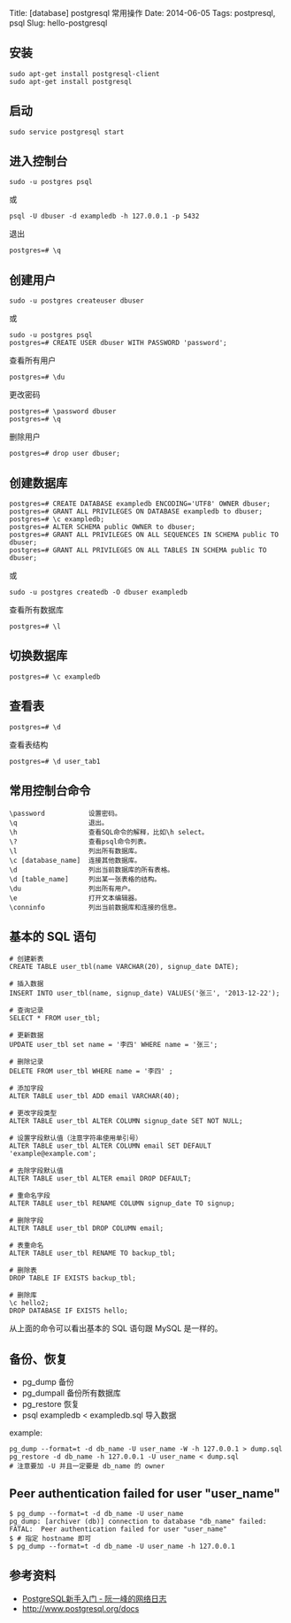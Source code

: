 Title: [database] postgresql 常用操作
Date: 2014-06-05
Tags: postpresql, psql
Slug: hello-postgresql



## 安装

    sudo apt-get install postgresql-client
    sudo apt-get install postgresql

## 启动

    sudo service postgresql start

## 进入控制台

    sudo -u postgres psql

或

    psql -U dbuser -d exampledb -h 127.0.0.1 -p 5432

退出

    postgres=# \q


## 创建用户 

    sudo -u postgres createuser dbuser

或

    sudo -u postgres psql
    postgres=# CREATE USER dbuser WITH PASSWORD 'password';

查看所有用户

    postgres=# \du

更改密码

    postgres=# \password dbuser
    postgres=# \q

删除用户

    postgres=# drop user dbuser;

## 创建数据库

    postgres=# CREATE DATABASE exampledb ENCODING='UTF8' OWNER dbuser;
    postgres=# GRANT ALL PRIVILEGES ON DATABASE exampledb to dbuser;
    postgres=# \c exampledb;
    postgres=# ALTER SCHEMA public OWNER to dbuser;
    postgres=# GRANT ALL PRIVILEGES ON ALL SEQUENCES IN SCHEMA public TO dbuser;
    postgres=# GRANT ALL PRIVILEGES ON ALL TABLES IN SCHEMA public TO dbuser;

或

    sudo -u postgres createdb -O dbuser exampledb

查看所有数据库

    postgres=# \l

## 切换数据库

    postgres=# \c exampledb

## 查看表

    postgres=# \d

查看表结构

    postgres=# \d user_tab1

## 常用控制台命令

    \password           设置密码。
    \q                  退出。
    \h                  查看SQL命令的解释，比如\h select。
    \?                  查看psql命令列表。
    \l                  列出所有数据库。
    \c [database_name]  连接其他数据库。
    \d                  列出当前数据库的所有表格。
    \d [table_name]     列出某一张表格的结构。
    \du                 列出所有用户。
    \e                  打开文本编辑器。
    \conninfo           列出当前数据库和连接的信息。

## 基本的 SQL 语句


    # 创建新表
    CREATE TABLE user_tbl(name VARCHAR(20), signup_date DATE);

    # 插入数据
    INSERT INTO user_tbl(name, signup_date) VALUES('张三', '2013-12-22');

    # 查询记录
    SELECT * FROM user_tbl;

    # 更新数据
    UPDATE user_tbl set name = '李四' WHERE name = '张三';

    # 删除记录
    DELETE FROM user_tbl WHERE name = '李四' ;

    # 添加字段
    ALTER TABLE user_tbl ADD email VARCHAR(40);

    # 更改字段类型
    ALTER TABLE user_tbl ALTER COLUMN signup_date SET NOT NULL;
    
    # 设置字段默认值（注意字符串使用单引号）
    ALTER TABLE user_tbl ALTER COLUMN email SET DEFAULT 'example@example.com';
    
    # 去除字段默认值
    ALTER TABLE user_tbl ALTER email DROP DEFAULT;

    # 重命名字段
    ALTER TABLE user_tbl RENAME COLUMN signup_date TO signup;

    # 删除字段
    ALTER TABLE user_tbl DROP COLUMN email;

    # 表重命名
    ALTER TABLE user_tbl RENAME TO backup_tbl;

    # 删除表
    DROP TABLE IF EXISTS backup_tbl;
    
    # 删除库
    \c hello2;
    DROP DATABASE IF EXISTS hello;

从上面的命令可以看出基本的 SQL 语句跟 MySQL 是一样的。


## 备份、恢复

* pg_dump 备份
* pg_dumpall 备份所有数据库
* pg_restore 恢复
* psql exampledb < exampledb.sql  导入数据

example:

    pg_dump --format=t -d db_name -U user_name -W -h 127.0.0.1 > dump.sql
    pg_restore -d db_name -h 127.0.0.1 -U user_name < dump.sql
    # 注意要加 -U 并且一定要是 db_name 的 owner


## Peer authentication failed for user "user_name"

    $ pg_dump --format=t -d db_name -U user_name 
    pg_dump: [archiver (db)] connection to database "db_name" failed: FATAL:  Peer authentication failed for user "user_name"
    $ # 指定 hostname 即可
    $ pg_dump --format=t -d db_name -U user_name -h 127.0.0.1


## 参考资料

* [PostgreSQL新手入门 - 阮一峰的网络日志](http://www.ruanyifeng.com/blog/2013/12/getting_started_with_postgresql.html)
* http://www.postgresql.org/docs
